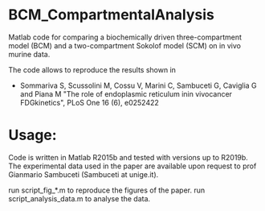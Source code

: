# BCM_CompartmentalAnalysis

Matlab code for comparing a biochemically driven three-compartment model (BCM) and a two-compartment Sokolof model (SCM) on in vivo murine data. 

The code allows to reproduce the results shown in 

* Sommariva S, Scussolini M, Cossu V, Marini C, Sambuceti G, Caviglia G and Piana M "The role of endoplasmic reticulum inin vivocancer FDGkinetics", PLoS One 16 (6), e0252422 

# Usage:

Code is written in Matlab R2015b and tested with versions up to R2019b.
The experimental data used in the paper are available upon request to prof Gianmario Sambuceti (Sambuceti at unige.it).

run script_fig_\*.m to reproduce the figures of the paper. run script_analysis_data.m to analyse the data. 
